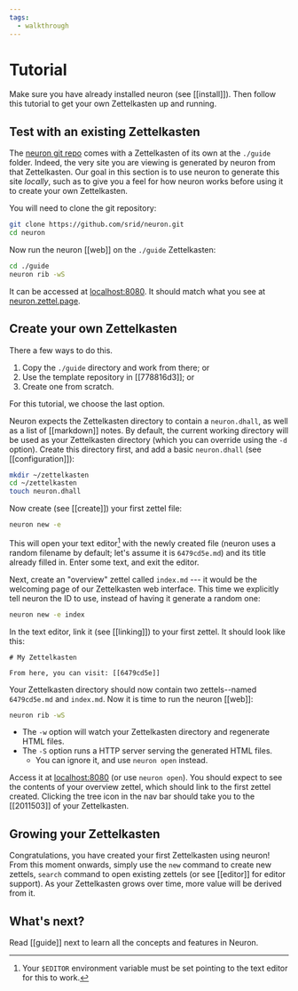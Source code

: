 ```yaml
---
tags:
  - walkthrough
---
```


# Tutorial

Make sure you have already installed neuron (see [[install]]). Then follow this tutorial to get your own Zettelkasten up and running.

## Test with an existing Zettelkasten

The [neuron git repo](https://github.com/srid/neuron) comes with a Zettelkasten of its own at the `./guide` folder. Indeed, the very site you are viewing is generated by neuron from that Zettelkasten. Our goal in this section is to use neuron to generate this site *locally*, such as to give you a feel for how neuron works before using it to create your own Zettelkasten.

You will need to clone the git repository:

```bash
git clone https://github.com/srid/neuron.git
cd neuron
```

Now run the neuron [[web]] on the `./guide` Zettelkasten:

```bash
cd ./guide
neuron rib -wS
```

It can be accessed at [localhost:8080](http://localhost:8080). It should match what you see at [neuron.zettel.page](https://neuron.zettel.page).

## Create your own Zettelkasten

There a few ways to do this.

1. Copy the `./guide` directory and work from there; or
1. Use the template repository in [[778816d3]]; or
1. Create one from scratch.

For this tutorial, we choose the last option.

Neuron expects the Zettelkasten directory to contain a `neuron.dhall`, as well as a list of [[markdown]] notes. By default, the current working directory will be used as your Zettelkasten directory (which you can override using the `-d` option). Create this directory first, and add a basic `neuron.dhall` (see [[configuration]]):

```bash
mkdir ~/zettelkasten
cd ~/zettelkasten
touch neuron.dhall
```

Now create (see [[create]]) your first zettel file:

```bash
neuron new -e
```

This will open your text editor[^editor] with the newly created file (neuron uses a random filename by default; let's assume it is `6479cd5e.md`) and its title already filled in. Enter some text, and exit the editor.

[^editor]: Your `$EDITOR` environment variable must be set pointing to the text editor for this to work.

Next, create an "overview" zettel called `index.md` --- it would be the welcoming page of our Zettelkasten web interface. This time we explicitly tell neuron the ID to use, instead of having it generate a random one:

```bash
neuron new -e index
```

In the text editor, link it (see [[linking]]) to your first zettel. It should look like this:

```
# My Zettelkasten

From here, you can visit: [[6479cd5e]]
```

Your Zettelkasten directory should now contain two zettels--named `6479cd5e.md` and `index.md`.  Now it is time to run the neuron [[web]]:

```bash
neuron rib -wS
```

* The `-w` option will watch your Zettelkasten directory and regenerate HTML files.
* The `-S` option runs a HTTP server serving the generated HTML files. 
  * You can ignore it, and use `neuron open` instead.

Access it at [localhost:8080](http://localhost:8080) (or use `neuron open`). You should expect to see the contents of your overview zettel, which should link to the first zettel created. Clicking the tree icon in the nav bar should take you to the [[2011503]] of your Zettelkasten. 

## Growing your Zettelkasten

Congratulations, you have created your first Zettelkasten using neuron! From this moment onwards, simply use the `new` command to create new zettels, `search` command to open existing zettels (or see [[editor]] for editor support). As your Zettelkasten grows over time, more value will be derived from it.

## What's next?

Read [[guide]] next to learn all the concepts and features in Neuron.

